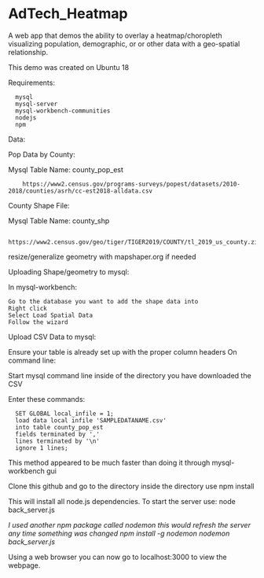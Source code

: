 # AdTech_Heatmap

A web app that demos the ability to overlay a heatmap/choropleth visualizing
population, demographic, or or other data with a geo-spatial relationship.

This demo was created on Ubuntu 18

Requirements:

      mysql
      mysql-server
      mysql-workbench-communities
      nodejs
      npm

Data:

Pop Data by County:

Mysql Table Name: county_pop_est

        https://www2.census.gov/programs-surveys/popest/datasets/2010-2018/counties/asrh/cc-est2018-alldata.csv

County Shape File:

Mysql Table Name: county_shp

        https://www2.census.gov/geo/tiger/TIGER2019/COUNTY/tl_2019_us_county.zip

resize/generalize geometry with mapshaper.org if needed


Uploading Shape/geometry to mysql:

  In mysql-workbench:

    Go to the database you want to add the shape data into
    Right click
    Select Load Spatial Data
    Follow the wizard

Upload CSV Data to mysql:

  Ensure your table is already set up with the proper column headers
  On command line:

  Start mysql command line inside of the directory you have downloaded the CSV

  Enter these commands:

      SET GLOBAL local_infile = 1;
      load data local infile 'SAMPLEDATANAME.csv'
      into table county_pop_est
      fields terminated by ','
      lines terminated by '\n'
      ignore 1 lines;

  This method appeared to be much faster than doing it through mysql-workbench gui

Clone this github and go to the directory
inside the directory use
  npm install

This will install all node.js dependencies.
To start the server use:
  node back_server.js

  *I used another npm package called nodemon this would refresh the server
  any time something was changed
  npm install -g nodemon
  nodemon back_server.js*

Using a web browser you can now go to localhost:3000 to view the webpage.
